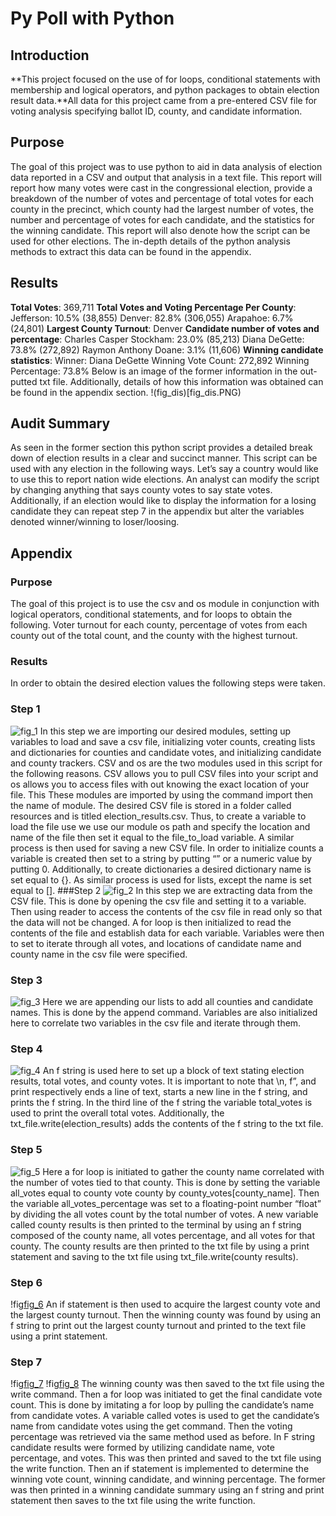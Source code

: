# Py Poll with Python
## Introduction
**This project focused on the use of for loops, conditional statements with membership and logical operators, and python packages to obtain election result data.**All data for this project came from a pre-entered CSV file for voting analysis specifying ballot ID, county, and candidate information. 
## Purpose
The goal of this project was to use python to aid in data analysis of election data reported in a CSV and output that analysis in a text file. This report will report how many votes were cast in the congressional election, provide a breakdown of the number of votes and percentage of total votes for each county in the precinct, which county had the largest number of votes, the number and percentage of votes for each candidate, and the statistics for the winning candidate. This report will also denote how the script can be used for other elections. The in-depth details of the python analysis methods to extract this data can be found in the appendix. 
## Results
**Total Votes**: 369,711
**Total Votes and Voting Percentage Per County**: 
    Jefferson: 10.5% (38,855)
    Denver: 82.8% (306,055)
    Arapahoe: 6.7% (24,801)
**Largest County Turnout**: Denver
**Candidate number of votes and percentage**:
    Charles Casper Stockham: 23.0% (85,213)
    Diana DeGette: 73.8% (272,892)
    Raymon Anthony Doane: 3.1% (11,606)
**Winning candidate statistics**:
    Winner: Diana DeGette
    Winning Vote Count: 272,892
    Winning Percentage: 73.8%
Below is an image of the former information in the out-putted txt file. Additionally, details of how this information was obtained can be found in the appendix section.
!(fig_dis)[fig_dis.PNG)
## Audit Summary
As seen in the former section this python script provides a detailed break down of election results in a clear and succinct manner. This script can be used with any election in the following ways. Let’s say a country would like to use this to report nation wide elections. An analyst can modify the script by changing anything that says county votes to say state votes. Additionally, if an election would like to display the information for a losing candidate they can repeat step 7 in the appendix but alter the variables denoted winner/winning to loser/loosing.
## Appendix
### Purpose
The goal of this project is to use the csv and os module in conjunction with logical operators, conditional statements, and for loops to obtain the following. Voter turnout for each county, percentage of votes from each county out of the total count, and the county with the highest turnout.
### Results
In order to obtain the desired election values the following steps were taken.
### Step 1
![fig_1](fig_1.PNG)
In this step we are importing our desired modules, setting up variables to load and save a csv file, initializing voter counts, creating lists and dictionaries for counties and candidate votes, and initializing candidate and county trackers.
CSV and os are the two modules used in this script for the following reasons. CSV allows you to pull CSV files into your script and os allows you to access files with out knowing the exact location of your file. This These modules are imported by using the command import then the name of module. 
The desired CSV file is stored in a folder called resources and is titled election_results.csv. Thus, to create a variable to load the file use we use our module os path and specify the location and name of the file then set it equal to the file_to_load variable. A similar process is then used for saving a new CSV file.
In order to initialize counts a variable is created then set to a string by putting “” or a numeric value by putting 0. Additionally, to create dictionaries a desired dictionary name is set equal to {}. As similar process is used for lists, except the name is set equal to [].
###Step 2
![fig_2](fig_2.PNG)
In this step we are extracting data from the CSV file. This is done by opening the csv file and setting it to a variable. Then using reader to access the contents of the csv file in read only so that the data will not be changed. A for loop is then initialized to read the contents of the file and establish data for each variable.  Variables were then to set to iterate through all votes, and locations of candidate name and county name in the csv file were specified.
### Step 3
![fig_3](fig_3.PNG)
Here we are appending our lists to add all counties and candidate names. This is done by the append command. Variables are also initialized here to correlate two variables in the csv file and iterate through them.
### Step 4
![fig_4](fig_4.PNG)
An f string is used here to set up a block of text stating election results, total votes, and county votes. It is important  to note that \n, f”, and print respectively ends a line of text, starts a new line in the f string, and prints the f string. In the third line of the f string the variable total_votes is used to print the overall total votes. Additionally, the txt_file.write(election_results) adds the contents of the f string to the txt file.
### Step 5
![fig_5](fig_5.PNG)
Here a for loop is initiated to gather the county name correlated with the number of votes tied to that county. This is done by setting the variable all_votes equal to county vote county by county_votes[county_name]. Then the variable all_votes_percentage was set to a floating-point number “float” by dividing the all votes count by the total number of votes. 
A new variable called county results is then printed to the terminal by using an f string composed of the county name, all votes percentage, and all votes for that county. The county results are then printed to the txt file by using a print statement and saving to the txt file using txt_file.write(county results). 
### Step 6
!fig[fig_6](fig_6.PNG)
An if statement is then used to acquire the largest county vote and the largest county turnout. Then the winning county was found by using an f string to print out the largest county turnout and printed to the text file using a print statement. 
### Step 7
!fig[fig_7](fig_7.PNG)
!fig[fig_8](fig_8.PNG)
The winning county was then saved to the txt file using the write command. Then a for loop was initiated to get the final candidate vote count. This is done by imitating a for loop by pulling the candidate’s name from candidate votes. A variable called votes is used to get the candidate’s name from candidate votes using the get command. Then the voting percentage was retrieved via the same method used as before.  In F string candidate results were formed by utilizing candidate name, vote percentage, and votes.
This was then printed and saved to the txt file using the write function. Then an if statement is implemented to determine the winning vote count, winning candidate, and winning percentage. The former was then printed in a winning candidate summary using an f string and print statement then saves to the txt file using the write function.
